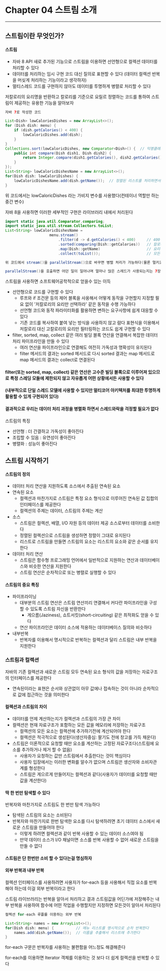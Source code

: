 # Chapter 04 스트림 소개

----------------------

## 스트림이란 무엇인가?

#### 스트림
* 자바 8 API 새로 추가된 기능으로 스트림을 이용하면 선언형으로 컬렉션 데이터를 처리할 수 있다
* 데이터를 처리하는 임시 구현 코드 대신 질의로 표현할 수 있다 (데이터 컬렉션 반복을 머싲게 처리하는 기능이라고 생각하자)
* 멀티스레드 코드를 구현하지 않아도 데이터를 투명하게 병렬로 처리할 수 있다


저칼로리의 요리명을 반환하고 칼로리를 기준으로 요릴르 정렬하는 코드를 통하여 스트림이 제공하는 유용한 기능을 알아보자

```` java
자바 7로 작성한 코드

List<Dish> lowCaloriesDishes = new ArrayList<>();
for (Dish dish: menu) {
    if (dish.getCalories() < 400) {
        lowCaloricDishes.add(dish);
    }
}
Collections.sort(lowCaloricDishes, new Comparator<Dish>() {  // 익명클래스 요리 정렬
    public int compare(Dish dish1, Dish dish2) {
        return Integer.compare(dish1.getCalories(), dish2.getCalories());
    }
});
List<String> lowCaloricDishesName = new ArrayList<>();
for(Dish dish: lowCaloriDishes) {
    lowCaloricDishesName.add(dish.getName());  // 정렬된 리스트를 처리하면서 요리 이름 선택
}

````
위 코드에서는 lowCaloricDishes 라는 가비지 변수를 사용했다(컨테이너 역할만 하는 중간 변수)

자바 8을 사용하면 이러한 세부적인 구현은 라이브러리 내에서 처리된다

```` java
import static java.util.Comparator.comparing;
import static java.util.stream.Collectors.toList;
List<String> lowCaloricDishesName = 
                    menu.stream()
                        .filter(d -> d.getCalories() < 400)     // 400 칼로리 이하의 요리 선택
                        .sorted(comparing(Dish::getCalories))   // 칼로리로 요리 정렬
                        .map(Dish::getName)                     // 요리명 추출
                        .collect(toList());                     // 모든 요리명을 리스트에 저장   

위 코드에서 stream()을 parallelStream()으로 바꾸면 병렬 처리가 가능하다(물론 멀키코어 아키텍쳐 환경에서의 경우..)

parallelStream()을 호출하면 어던 일이 일어나며 얼마나 많은 스레드가 사용되는지는 7장에서 알아볼 것이다

````
스트림을 사용하면 소프트웨어공학적으로 얻을수 있는 이득
* 선언형으로 코드를 구현할 수 있다 
  * 루프와 if 조건문 등의 제어 블록을 사옹해서 어떻게 동작을 구현할지 지정할 필요 없이 '저칼로리의 요리만 선택하라' 같은 동작을 수행 가능하다
  * 선언형 코드와 동작 파라미터화를 활용하면 변하는 요구사항에 쉽게 대응할 수 있다
  * 기존 코드를 복사하여 붙여 넣는 방식을 사용하지 않고 람다 표현식을 이용해서 저칼로리 대신 고칼로리의 요리만 필터링하는 코드도 쉽게 구현할 수 있다
* filter, sorted, map, collect 같은 여러 빌딩 블록 연산을 연결해서 복잡한 데이터 처리 파이프라인을 만들 수 있다
  * 여러 연산을 파이프라인으로 연결해도 여전히 가독성과 명확성이 유지된다
  * filter 메서드의 결과는 sorted 메서드로 다시 sorted 결과는 map 메서드로 map 메서드의 결과는 collect로 연결된다

#### filter(또는 sorted, map, collect) 같은 연산은 고수준 빌딩 블록으로 이루어져 있으므로 특정 스레딩 모들에 제한되지 않고 자유롭게 어떤 상황에서든 사용할 수 있다
#### (내부적으로 단일 스레드 모델에 사용할 수 있지만 멀티코어 아키텍처를 최대한 투명하게 활용할 수 있게 구현되어 있다)

#### 결과적으로 우리는 데이터 처리 과정을 병렬화 하면서 스레드와락을 걱정할 필요가 없다

스트림의 특징

* 선언형 : 더 간결하고 가독성이 좋아진다
* 조립할 수 있음 : 유연성이 좋아진다
* 병렬화 : 성능이 좋아진다

## 스트림 시작하기

#### 스트림의 정의
* 데이터 처리 연산을 지원하도록 소스에서 추출된 연속된 요소
* 연속된 요소
  * 컬렉션과 마찬가지로 스트림은 특정 요소 형식으로 이루어진 연속된 값 집합의 인터페이스를 제공한다
  * 컬렉션의 주제는 데이터, 스트림의 주제는 계산
* 소스
  * 스트림은 컬렉션, 배열, I/O 자원 등의 데이터 제공 소스로부터 데이터를 소비한다
  * 정렬된 컬렉션으로 스트림을 생성하면 정렬이 그대로 유지된다
  * 리스트로 스트림을 만들면 스트림의 요소는 리스트의 요소와 같은 순서를 유지한다
* 데이터 처리 연산
  * 스트림은 함수형 프로그래밍 언어에서 일반적으로 지원하는 연산과 데이터베이스와 비슷한 연산을 지원한다
  * 스트림 연산은 순차적으로 또는 병렬로 실행할 수 있다

#### 스트림의 중요 특징
* 파이프라이닝
  * 대부분의 스트림 연산은 스트림 연산끼리 연결해서 커다란 파이프라인을 구성할 수 있도록 스트림 자신을 반환한다
    * 게으름(Jaziness), 쇼트서킷(short-circuiting) 같은 최적화도 얻을 수 있다
  * 연산 파이프라인은 데이터 소스에 적용하는 데이터베이스 질의와 비슷하다
* 내부반복
  * 반복자를 이용해서 명시적으로 반복하는 컬렉션과 달리 스트림은 내부 반복을 지원한다

### 스트림과 컬렉션
자바의 기존 컬렉션과 새로운 스트림 모두 연속된 요소 형식의 값을 저장하는 자료구조의 인터페이스를 제공한다
* 연속된이라는 표현은 순서와 상관없이 아무 값에나 접속하는 것이 아니라 순차적으로 값에 접근하는 것을 의미한다

#### 컬렉션과 스트림의 차이
* 데이터를 언제 계산하는지가 컬렉션과 스트림의 가장 큰 차이
* 컬렉션은 현재 자료구조가 포함하는 모든 값을 메모리에 저장하는 자료구조
  * 컬렉션의 모든 요소는 컬렉션에 추가하기전에 계산되어야 한다
  * 컬렉션은 적극적으로 생성된다(생산자중심: 팔기도 전에 창고를 가득 채운다)
* 스트림은 이론적으로 요청할 때만 요소를 계산하는 고정된 자료구조다(스트림에 요소를 추가하거나 제거 할 수 없음)
  * 사용자가 요청하는 값만 스트림에서 추출한다는 것이 핵심이다
  * 사용자 입장에서는 이러한 변화를 알수가 없으며 스트림은 생산자와 소비자관계를 형성한다
  * 스트림은 게으르게 만들어지는 컬렉션과 같다(사용자가 데이터를 요청할 때만 값을 계산한다)
  
#### 딱 한 번만 탐색할 수 있다
반복자와 마찬가지로 스트림도 한 번만 탐색 가능하다
* 탐색된 스트림의 요소는 소비된다
* 반복자와 마찬가지로 한번 탐색한 요소를 다시 탐색하려면 초기 데이터 소스에서 새로운 스트림을 만들어야 한다
  * 이렇게 하려면 컬렉션과 같이 반복 사용할 수 있는 데이터 소스여야 됨
  * 만약 데이터 소스가 I/O 채널이면 소스를 반복 사용할 수 없어 새로운 스트림을 만들 수 없다

#### 스트림은 단 한번만 소비 할 수 있다는걸 명심하자

#### 외부 반복과 내부 반복
컬렉션 인터페이스를 사용하려면 사용자가 for-each 등을 사용해서 직접 요소를 반복해야 하는데 이걸 외부 반복이라고 한다

스트림 라이브러리는 반복을 알아서 처리하고 결과 스트림값을 어딘가에 저장해주는 내부 반복을 사용하여 함수에 어떤 작업을 수행할지만 지정하면 모든것이 알아서 처리된다

```` java
컬렉션 for-each 루플를 이용하는 외부 반복

List<String> names = new ArrayList<>();
for(Dish dish: menu) {          // 메뉴 리스트를 명시적으로 순차 반복한다
    names.add(dish.getName());  // 이름을 추출해서 리스트에 추가한다
}
````
for-each 구문은 반복자를 사용하는 불편함을 어느정도 해결해준다

for-each를 이용하면 Iterator 객체를 이용하는 것 보다 더 쉽게 컬렉션을 반복할 수 있다

```` java

````